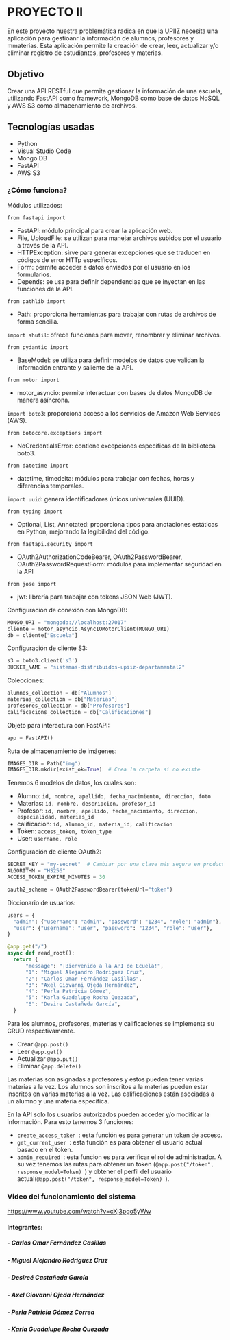 # PROYECTO II 

En este proyecto nuestra problemática radica en que la UPIIZ necesita una aplicación para gestioanr la información de alumnos, profesores y mmaterias.
Esta aplicación permite la creación de crear, leer, actualizar y/o eliminar registro de estudiantes, profesores y materias.

## Objetivo
Crear una API RESTful que permita gestionar la información de una escuela, utilizando FastAPI como framework, MongoDB como base de datos NoSQL y AWS S3 como almacenamiento de archivos.


## Tecnologías usadas
- Python
- Visual Studio Code
- Mongo DB
- FastAPI
- AWS S3


### ¿Cómo funciona?
Módulos utilizados:

```from fastapi import ```
- FastAPI: módulo principal para crear la aplicación web. 
- File, UploadFile: se utilizan para manejar archivos subidos por el usuario a través de la API.
- HTTPException: sirve para generar excepciones que se traducen en códigos de error HTTp específicos.
- Form: permite acceder a datos enviados por el usuario en los formularios.
- Depends: se usa para definir dependencias que se inyectan en las funciones de la API.

```from pathlib import``` 
- Path: proporciona herramientas para trabajar con rutas de archivos de forma sencilla.

```import shutil```: ofrece funciones para mover, renombrar y eliminar archivos.

```from pydantic import```
- BaseModel: se utiliza para definir modelos de datos que validan la información entrante y saliente de la API.

```from motor import```
- motor_asyncio: permite interactuar con bases de datos MongoDB de manera asíncrona.

```import boto3```: proporciona acceso a los servicios de Amazon Web Services (AWS).

```from botocore.exceptions import```
- NoCredentialsError: contiene excepciones específicas de la biblioteca boto3.

```from datetime import```
- datetime, timedelta: módulos para trabajar con fechas, horas y diferencias temporales.

```import uuid```: genera identificadores únicos universales (UUID).

```from typing import```
- Optional, List, Annotated: proporciona tipos para anotaciones estáticas en Python, mejorando la legibilidad del código.

```from fastapi.security import```
- OAuth2AuthorizationCodeBearer, OAuth2PasswordBearer, OAuth2PasswordRequestForm: módulos para implementar seguridad en la API

```from jose import``` 
- jwt: librería para trabajar con tokens JSON Web (JWT).



Configuración de conexión con MongoDB:
  ```python
MONGO_URI = "mongodb://localhost:27017"
cliente = motor_asyncio.AsyncIOMotorClient(MONGO_URI)
db = cliente["Escuela"]  
  ```

Configuración de cliente S3:
  ```python
s3 = boto3.client('s3')
BUCKET_NAME = "sistemas-distribuidos-upiiz-departamental2"  
  ```

Colecciones:
  ```python
alumnos_collection = db["Alumnos"]
materias_collection = db["Materias"]
profesores_collection = db["Profesores"]
calificacions_collection = db["Calificaciones"]  
  ```

Objeto para interactura con FastAPI:
  ```python
app = FastAPI()  
  ```

Ruta de almacenamiento de imágenes:
  ```python
IMAGES_DIR = Path("img")
IMAGES_DIR.mkdir(exist_ok=True)  # Crea la carpeta si no existe  
  ```

Tenemos 6 modelos de datos, los cuales son:
- Alumno:  ```id, nombre, apellido, fecha_nacimiento, direccion, foto ```
- Materias:  ```id, nombre, descripcion, profesor_id ```
- Profesor:  ```id, nombre, apellido, fecha_nacimiento, direccion, especialidad, materias_id ```
- calificacion:  ```id, alumno_id, materia_id, calificacion ```
- Token:  ```access_token, token_type ```
- User:  ```username, role ```

Configuración de cliente OAuth2:
  ```python
SECRET_KEY = "my-secret"  # Cambiar por una clave más segura en producción
ALGORITHM = "HS256"
ACCESS_TOKEN_EXPIRE_MINUTES = 30

oauth2_scheme = OAuth2PasswordBearer(tokenUrl="token")  
  ```

Diccionario de usuarios:
  ```python
users = {
    "admin": {"username": "admin", "password": "1234", "role": "admin"},
    "user": {"username": "user", "password": "1234", "role": "user"},
}

@app.get("/")
async def read_root():
    return {
        "message": "¡Bienvenido a la API de Ecuela!",
        "1": "Miguel Alejandro Rodríguez Cruz",
        "2": "Carlos Omar Fernández Casillas",
        "3": "Axel Giovanni Ojeda Hernández",
        "4": "Perla Patricia Gómez",
        "5": "Karla Guadalupe Rocha Quezada",
        "6": "Desire Castañeda García",
    }  
  ```

Para los alumnos, profesores, materias y calificaciones se implementa su CRUD respectivamente.
- Crear  ```@app.post() ```
- Leer  ```@app.get() ```
- Actualizar  ```@app.put() ```
- Eliminar  ```@app.delete() ```

Las materias son asignadas a profesores y estos pueden tener varias materias a la vez.
Los alumnos son inscritos a la materias  pueden estar inscritos en varias materias a la vez.
Las calificaciones están asociadas a un alumno y una materia específica.

En la API solo los usuarios autorizados pueden acceder y/o modificar la información. Para esto tenemos 3 funciones:
- ```create_access_token ```: esta función es para generar un token de acceso.
- ```get_current_user ```: esta función es para obtener el usuario actual basado en el token.
- ```admin_required ```: esta funcion es para verificar el rol de administrador.
A su vez tenemos las rutas para obtener un token (```@app.post("/token", response_model=Token) ```) y obtener el perfil del usuario actual(```@app.post("/token", response_model=Token) ```).

### Video del funcionamiento del sistema

https://www.youtube.com/watch?v=cXj3pgo5yWw


#### Integrantes:
##### - Carlos Omar Fernández Casillas
##### - Miguel Alejandro Rodríguez Cruz
##### - Desireé Castañeda García
##### - Axel Giovanni Ojeda Hernández
##### - Perla Patricia Gómez Correa
##### - Karla Guadalupe Rocha Quezada
